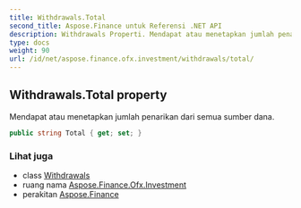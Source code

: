 ```yaml
---
title: Withdrawals.Total
second_title: Aspose.Finance untuk Referensi .NET API
description: Withdrawals Properti. Mendapat atau menetapkan jumlah penarikan dari semua sumber dana.
type: docs
weight: 90
url: /id/net/aspose.finance.ofx.investment/withdrawals/total/
---
```

## Withdrawals.Total property

Mendapat atau menetapkan jumlah penarikan dari semua sumber dana.

```csharp
public string Total { get; set; }
```

### Lihat juga

* class [Withdrawals](../)
* ruang nama [Aspose.Finance.Ofx.Investment](../../withdrawals/)
* perakitan [Aspose.Finance](../../../)


